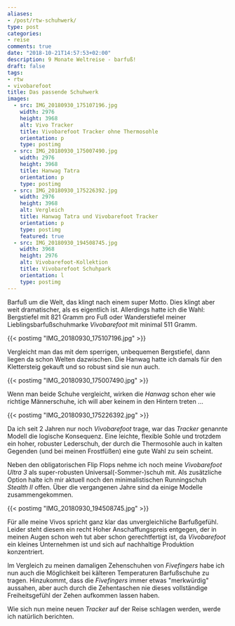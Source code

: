 ```yaml
---
aliases:
- /post/rtw-schuhwerk/
type: post
categories:
- reise
comments: true
date: "2018-10-21T14:57:53+02:00"
description: 9 Monate Weltreise - barfuß!
draft: false
tags:
- rtw
- vivobarefoot
title: Das passende Schuhwerk
images:
  - src: IMG_20180930_175107196.jpg
    width: 2976
    height: 3968
    alt: Vivo Tracker
    title: Vivobarefoot Tracker ohne Thermosohle
    orientation: p
    type: postimg
  - src: IMG_20180930_175007490.jpg
    width: 2976
    height: 3968
    title: Hanwag Tatra
    orientation: p
    type: postimg
  - src: IMG_20180930_175226392.jpg
    width: 2976
    height: 3968
    alt: Vergleich
    title: Hanwag Tatra und Vivobarefoot Tracker
    orientation: p
    type: postimg
    featured: true
  - src: IMG_20180930_194508745.jpg
    width: 3968
    height: 2976
    alt: Vivobarefoot-Kollektion
    title: Vivobarefoot Schuhpark
    orientation: l
    type: postimg
---
```


Barfuß um die Welt, das klingt nach einem super Motto. Dies klingt aber weit dramatischer, als es eigentlich ist. Allerdings hatte ich die Wahl: Bergstiefel mit 821 Gramm pro Fuß oder Wanderstiefel meiner Lieblingsbarfußschuhmarke _Vivobarefoot_ mit minimal 511 Gramm.

{{< postimg "IMG_20180930_175107196.jpg" >}}

Vergleicht man das mit dem sperrigen, unbequemen Bergstiefel, dann liegen da schon Welten dazwischen. Die Hanwag hatte ich damals für den Klettersteig gekauft und so robust sind sie nun auch.

{{< postimg "IMG_20180930_175007490.jpg" >}}

Wenn man beide Schuhe vergleicht, wirken die _Hanwag_ schon eher wie richtige Männerschuhe, ich will aber keinem in den Hintern treten ...

{{< postimg "IMG_20180930_175226392.jpg" >}}

Da ich seit 2 Jahren nur noch _Vivobarefoot_ trage, war das _Tracker_ genannte Modell die logische Konsequenz. Eine leichte, flexible Sohle und trotzdem ein hoher, robuster Lederschuh, der durch die Thermosohle auch in kalten Gegenden (und bei meinen Frostfüßen) eine gute Wahl zu sein scheint.

Neben den obligatorischen Flip Flops nehme ich noch meine _Vivobarefoot Ultra 3_ als super-robusten Universal(-Sommer-)schuh mit. Als zusätzliche Option halte ich mir aktuell noch den minimalistischen Runningschuh _Stealth II_ offen. Über die vergangenen Jahre sind da einige Modelle zusammengekommen.

{{< postimg "IMG_20180930_194508745.jpg" >}}

Für alle meine Vivos spricht ganz klar das unvergleichliche Barfußgefühl. Leider steht diesem ein recht Hoher Anschaffungspreis entgegen, der in meinen Augen schon weh tut aber schon gerechtfertigt ist, da _Vivobarefoot_ ein kleines Unternehmen ist und sich auf nachhaltige Produktion konzentriert.

Im Vergleich zu meinen damaligen Zehenschuhen von _Fivefingers_ habe ich nun auch die Möglichkeit bei kälteren Temperaturen Barfußschuhe zu tragen. Hinzukommt, dass die _Fivefingers_ immer etwas "merkwürdig" aussahen, aber auch durch die Zehentaschen nie dieses vollständige Freiheitsgefühl der Zehen aufkommen lassen haben.

Wie sich nun meine neuen _Tracker_ auf der Reise schlagen werden, werde ich natürlich berichten.
